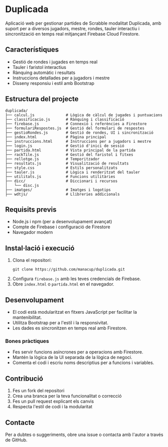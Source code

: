 # Duplicada

Aplicació web per gestionar partides de Scrabble modalitat Duplicada, amb suport per a diversos jugadors, mestre, rondes, tauler interactiu i sincronització en temps real mitjançant Firebase Cloud Firestore.

## Característiques
- Gestió de rondes i jugades en temps real
- Tauler i faristol interactius
- Rànquing automàtic i resultats
- Instruccions detallades per a jugadors i mestre
- Disseny responsiu i estil amb Bootstrap

## Estructura del projecte

```
duplicada/
├── calcul.js              # Lògica de càlcul de jugades i puntuacions
├── classificacio.js       # Rànquing i classificació
├── firebase.js            # Connexió i referències a Firestore
├── formulariRespostes.js  # Gestió del formulari de respostes
├── gestioRondes.js        # Gestió de rondes, UI i sincronització
├── index.html             # Pàgina principal
├── instruccions.html      # Instruccions per a jugadors i mestre
├── login.js               # Gestió d'inici de sessió
├── partida.html           # Vista principal de la partida
├── rackTile.js            # Gestió del faristol i fitxes
├── rellotge.js            # Temporitzador
├── resultats.js           # Visualització de resultats
├── style.css              # Estils personalitzats
├── tauler.js              # Lògica i renderitzat del tauler
├── utilitats.js           # Funcions utilitàries
├── dicc/                  # Diccionari i recursos
│   └── disc.js
├── imatges/               # Imatges i logotips
├── wdtjs/                 # Llibreries addicionals
```

## Requisits previs
- Node.js i npm (per a desenvolupament avançat)
- Compte de Firebase i configuració de Firestore
- Navegador modern

## Instal·lació i execució
1. Clona el repositori:
   ```
   git clone https://github.com/manacup/duplicada.git
   ```
2. Configura `firebase.js` amb les teves credencials de Firebase.
3. Obre `index.html` o `partida.html` en el navegador.

## Desenvolupament
- El codi està modularitzat en fitxers JavaScript per facilitar la mantenibilitat.
- Utilitza Bootstrap per a l'estil i la responsivitat.
- Les dades es sincronitzen en temps real amb Firestore.

### Bones pràctiques
- Fes servir funcions asíncrones per a operacions amb Firestore.
- Mantén la lògica de la UI separada de la lògica de negoci.
- Comenta el codi i escriu noms descriptius per a funcions i variables.

## Contribució
1. Fes un fork del repositori
2. Crea una branca per la teva funcionalitat o correcció
3. Fes un pull request explicant els canvis
4. Respecta l'estil de codi i la modularitat

## Contacte
Per a dubtes o suggeriments, obre una issue o contacta amb l'autor a través de GitHub.
